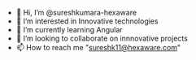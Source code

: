 - 👋 Hi, I’m @sureshkumara-hexaware
- 👀 I’m interested in Innovative technologies
- 🌱 I’m currently learning Angular
- 💞️ I’m looking to collaborate on innnovative projects
- 📫 How to reach me "sureshk11@hexaware.com"

<!---
sureshkumara-hexaware/sureshkumara-hexaware is a ✨ special ✨ repository because its `README.md` (this file) appears on your GitHub profile.
You can click the Preview link to take a look at your changes.
--->
